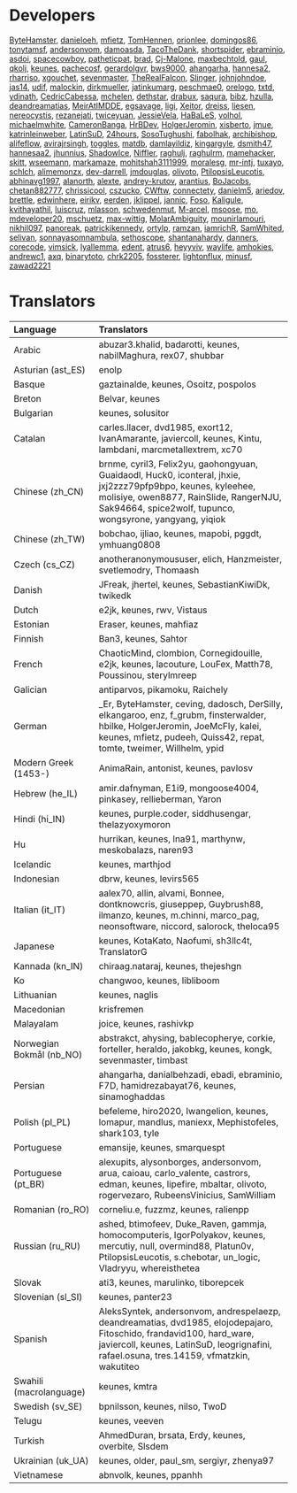 # Developers

[ByteHamster](https://github.com/ByteHamster), [danieloeh](https://github.com/danieloeh), [mfietz](https://github.com/mfietz), [TomHennen](https://github.com/TomHennen), [orionlee](https://github.com/orionlee), [domingos86](https://github.com/domingos86), [tonytamsf](https://github.com/tonytamsf), [andersonvom](https://github.com/andersonvom), [damoasda](https://github.com/damoasda), [TacoTheDank](https://github.com/TacoTheDank), [shortspider](https://github.com/shortspider), [ebraminio](https://github.com/ebraminio), [asdoi](https://github.com/asdoi), [spacecowboy](https://github.com/spacecowboy), [patheticpat](https://github.com/patheticpat), [brad](https://github.com/brad), [Cj-Malone](https://github.com/Cj-Malone), [maxbechtold](https://github.com/maxbechtold), [gaul](https://github.com/gaul), [qkolj](https://github.com/qkolj), [keunes](https://github.com/keunes), [pachecosf](https://github.com/pachecosf), [gerardolgvr](https://github.com/gerardolgvr), [bws9000](https://github.com/bws9000), [ahangarha](https://github.com/ahangarha), [hannesa2](https://github.com/hannesa2), [rharriso](https://github.com/rharriso), [xgouchet](https://github.com/xgouchet), [sevenmaster](https://github.com/sevenmaster), [TheRealFalcon](https://github.com/TheRealFalcon), [Slinger](https://github.com/Slinger), [johnjohndoe](https://github.com/johnjohndoe), [jas14](https://github.com/jas14), [udif](https://github.com/udif), [malockin](https://github.com/malockin), [dirkmueller](https://github.com/dirkmueller), [jatinkumarg](https://github.com/jatinkumarg), [peschmae0](https://github.com/peschmae0), [orelogo](https://github.com/orelogo), [txtd](https://github.com/txtd), [ydinath](https://github.com/ydinath), [CedricCabessa](https://github.com/CedricCabessa), [mchelen](https://github.com/mchelen), [dethstar](https://github.com/dethstar), [drabux](https://github.com/drabux), [saqura](https://github.com/saqura), [bibz](https://github.com/bibz), [hzulla](https://github.com/hzulla), [deandreamatias](https://github.com/deandreamatias), [MeirAtIMDDE](https://github.com/MeirAtIMDDE), [egsavage](https://github.com/egsavage), [ligi](https://github.com/ligi), [Xeitor](https://github.com/Xeitor), [dreiss](https://github.com/dreiss), [liesen](https://github.com/liesen), [nereocystis](https://github.com/nereocystis), [rezanejati](https://github.com/rezanejati), [twiceyuan](https://github.com/twiceyuan), [JessieVela](https://github.com/JessieVela), [HaBaLeS](https://github.com/HaBaLeS), [volhol](https://github.com/volhol), [michaelmwhite](https://github.com/michaelmwhite), [CameronBanga](https://github.com/CameronBanga), [HrBDev](https://github.com/HrBDev), [HolgerJeromin](https://github.com/HolgerJeromin), [xisberto](https://github.com/xisberto), [jmue](https://github.com/jmue), [katrinleinweber](https://github.com/katrinleinweber), [LatinSuD](https://github.com/LatinSuD), [24hours](https://github.com/24hours), [SosoTughushi](https://github.com/SosoTughushi), [fabolhak](https://github.com/fabolhak), [archibishop](https://github.com/archibishop), [alifeflow](https://github.com/alifeflow), [avirajrsingh](https://github.com/avirajrsingh), [toggles](https://github.com/toggles), [matdb](https://github.com/matdb), [damlayildiz](https://github.com/damlayildiz), [kingargyle](https://github.com/kingargyle), [dsmith47](https://github.com/dsmith47), [hannesaa2](https://github.com/hannesaa2), [jhunnius](https://github.com/jhunnius), [ShadowIce](https://github.com/ShadowIce), [Niffler](https://github.com/Niffler), [raghulj](https://github.com/raghulj), [raghulrm](https://github.com/raghulrm), [mamehacker](https://github.com/mamehacker), [skitt](https://github.com/skitt), [wseemann](https://github.com/wseemann), [markamaze](https://github.com/markamaze), [mohitshah3111999](https://github.com/mohitshah3111999), [moralesg](https://github.com/moralesg), [mr-intj](https://github.com/mr-intj), [tuxayo](https://github.com/tuxayo), [schlch](https://github.com/schlch), [alimemonzx](https://github.com/alimemonzx), [dev-darrell](https://github.com/dev-darrell), [jmdouglas](https://github.com/jmdouglas), [olivoto](https://github.com/olivoto), [PtilopsisLeucotis](https://github.com/PtilopsisLeucotis), [abhinavg1997](https://github.com/abhinavg1997), [alanorth](https://github.com/alanorth), [alexte](https://github.com/alexte), [andrey-krutov](https://github.com/andrey-krutov), [arantius](https://github.com/arantius), [BoJacobs](https://github.com/BoJacobs), [chetan882777](https://github.com/chetan882777), [chrissicool](https://github.com/chrissicool), [cszucko](https://github.com/cszucko), [CWftw](https://github.com/CWftw), [connectety](https://github.com/connectety), [danielm5](https://github.com/danielm5), [ariedov](https://github.com/ariedov), [brettle](https://github.com/brettle), [edwinhere](https://github.com/edwinhere), [eirikv](https://github.com/eirikv), [eerden](https://github.com/eerden), [jklippel](https://github.com/jklippel), [jannic](https://github.com/jannic), [Foso](https://github.com/Foso), [Kaligule](https://github.com/Kaligule), [kvithayathil](https://github.com/kvithayathil), [luiscruz](https://github.com/luiscruz), [mlasson](https://github.com/mlasson), [schwedenmut](https://github.com/schwedenmut), [M-arcel](https://github.com/M-arcel), [msoose](https://github.com/msoose), [mo](https://github.com/mo), [mdeveloper20](https://github.com/mdeveloper20), [mschuetz](https://github.com/mschuetz), [max-wittig](https://github.com/max-wittig), [MolarAmbiguity](https://github.com/MolarAmbiguity), [mounirlamouri](https://github.com/mounirlamouri), [nikhil097](https://github.com/nikhil097), [panoreak](https://github.com/panoreak), [patrickjkennedy](https://github.com/patrickjkennedy), [ortylp](https://github.com/ortylp), [ramzan](https://github.com/ramzan), [iamrichR](https://github.com/iamrichR), [SamWhited](https://github.com/SamWhited), [selivan](https://github.com/selivan), [sonnayasomnambula](https://github.com/sonnayasomnambula), [sethoscope](https://github.com/sethoscope), [shantanahardy](https://github.com/shantanahardy), [danners](https://github.com/danners), [corecode](https://github.com/corecode), [vimsick](https://github.com/vimsick), [lyallemma](https://github.com/lyallemma), [edent](https://github.com/edent), [atrus6](https://github.com/atrus6), [heyyviv](https://github.com/heyyviv), [waylife](https://github.com/waylife), [amhokies](https://github.com/amhokies), [andrewc1](https://github.com/andrewc1), [axq](https://github.com/axq), [binarytoto](https://github.com/binarytoto), [chrk2205](https://github.com/chrk2205), [fossterer](https://github.com/fossterer), [lightonflux](https://github.com/lightonflux), [minusf](https://github.com/minusf), [zawad2221](https://github.com/zawad2221)

# Translators

| Language | Translators |
| :-- | :-- |
| Arabic | abuzar3.khalid, badarotti, keunes, nabilMaghura, rex07, shubbar |
| Asturian (ast_ES) | enolp |
| Basque | gaztainalde, keunes, Osoitz, pospolos |
| Breton | Belvar, keunes |
| Bulgarian | keunes, solusitor |
| Catalan | carles.llacer, dvd1985, exort12, IvanAmarante, javiercoll, keunes, Kintu, lambdani, marcmetallextrem, xc70 |
| Chinese (zh_CN) | brnme, cyril3, Felix2yu, gaohongyuan, Guaidaodl, Huck0, iconteral, jhxie, jxj2zzz79pfp9bpo, keunes, kyleehee, molisiye, owen8877, RainSlide, RangerNJU, Sak94664, spice2wolf, tupunco, wongsyrone, yangyang, yiqiok |
| Chinese (zh_TW) | bobchao, ijliao, keunes, mapobi, pggdt, ymhuang0808 |
| Czech (cs_CZ) | anotheranonymoususer, elich, Hanzmeister, svetlemodry, Thomaash |
| Danish | JFreak, jhertel, keunes, SebastianKiwiDk, twikedk |
| Dutch | e2jk, keunes, rwv, Vistaus |
| Estonian | Eraser, keunes, mahfiaz |
| Finnish | Ban3, keunes, Sahtor |
| French | ChaoticMind, clombion, Cornegidouille, e2jk, keunes, lacouture, LouFex, Matth78, Poussinou, sterylmreep |
| Galician | antiparvos, pikamoku, Raichely |
| German | _Er, ByteHamster, ceving, dadosch, DerSilly, elkangaroo, enz, f_grubm, finsterwalder, hbilke, HolgerJeromin, JoeMcFly, kalei, keunes, mfietz, pudeeh, Quiss42, repat, tomte, tweimer, Willhelm, ypid |
| Modern Greek (1453-) | AnimaRain, antonist, keunes, pavlosv |
| Hebrew (he_IL) | amir.dafnyman, E1i9, mongoose4004, pinkasey, rellieberman, Yaron |
| Hindi (hi_IN) | keunes, purple.coder, siddhusengar, thelazyoxymoron |
| Hu | hurrikan, keunes, lna91, marthynw, meskobalazs, naren93 |
| Icelandic | keunes, marthjod |
| Indonesian | dbrw, keunes, levirs565 |
| Italian (it_IT) | aalex70, allin, alvami, Bonnee, dontknowcris, giuseppep, Guybrush88, ilmanzo, keunes, m.chinni, marco_pag, neonsoftware, niccord, salorock, theloca95 |
| Japanese | keunes, KotaKato, Naofumi, sh3llc4t, TranslatorG |
| Kannada (kn_IN) | chiraag.nataraj, keunes, thejeshgn |
| Ko | changwoo, keunes, libliboom |
| Lithuanian | keunes, naglis |
| Macedonian | krisfremen |
| Malayalam | joice, keunes, rashivkp |
| Norwegian Bokmål (nb_NO) | abstrakct, ahysing, bablecopherye, corkie, forteller, heraldo, jakobkg, keunes, kongk, sevenmaster, timbast |
| Persian | ahangarha, danialbehzadi, ebadi, ebraminio, F7D, hamidrezabayat76, keunes, sinamoghaddas |
| Polish (pl_PL) | befeleme, hiro2020, Iwangelion, keunes, lomapur, mandlus, maniexx, Mephistofeles, shark103, tyle |
| Portuguese | emansije, keunes, smarquespt |
| Portuguese (pt_BR) | alexupits, alysonborges, andersonvom, arua, caioau, carlo_valente, castrors, edman, keunes, lipefire, mbaltar, olivoto, rogervezaro, RubeensVinicius, SamWilliam |
| Romanian (ro_RO) | corneliu.e, fuzzmz, keunes, ralienpp |
| Russian (ru_RU) | ashed, btimofeev, Duke_Raven, gammja, homocomputeris, IgorPolyakov, keunes, mercutiy, null, overmind88, Platun0v, PtilopsisLeucotis, s.chebotar, un_logic, Vladryyu, whereisthetea |
| Slovak | ati3, keunes, marulinko, tiborepcek |
| Slovenian (sl_SI) | keunes, panter23 |
| Spanish | AleksSyntek, andersonvom, andrespelaezp, deandreamatias, dvd1985, elojodepajaro, Fitoschido, frandavid100, hard_ware, javiercoll, keunes, LatinSuD, leogrignafini, rafael.osuna, tres.14159, vfmatzkin, wakutiteo |
| Swahili (macrolanguage) | keunes, kmtra |
| Swedish (sv_SE) | bpnilsson, keunes, nilso, TwoD |
| Telugu | keunes, veeven |
| Turkish | AhmedDuran, brsata, Erdy, keunes, overbite, Slsdem |
| Ukrainian (uk_UA) | keunes, older, paul_sm, sergiyr, zhenya97 |
| Vietnamese | abnvolk, keunes, ppanhh |
